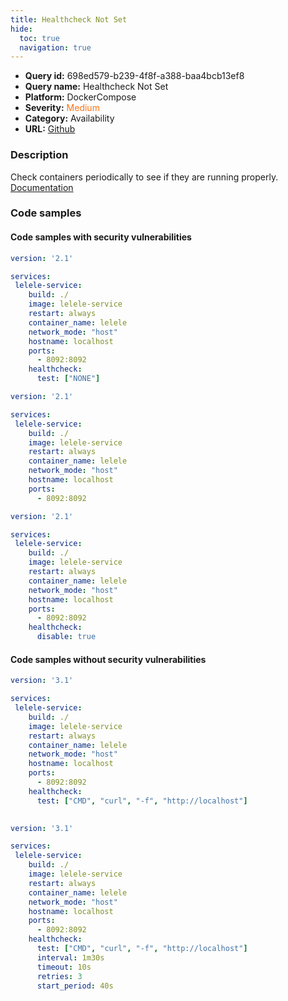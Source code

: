 ```yaml
---
title: Healthcheck Not Set
hide:
  toc: true
  navigation: true
---
```


<style>
  .highlight .hll {
    background-color: #ff171742;
  }
  .md-content {
    max-width: 1100px;
    margin: 0 auto;
  }
</style>

-   **Query id:** 698ed579-b239-4f8f-a388-baa4bcb13ef8
-   **Query name:** Healthcheck Not Set
-   **Platform:** DockerCompose
-   **Severity:** <span style="color:#ff7213">Medium</span>
-   **Category:** Availability
-   **URL:** [Github](https://github.com/Checkmarx/kics/tree/master/assets/queries/dockerCompose/healthcheck_not_set)

### Description
Check containers periodically to see if they are running properly.<br>
[Documentation](https://docs.docker.com/compose/compose-file/compose-file-v3/#healthcheck)

### Code samples
#### Code samples with security vulnerabilities
```yaml title="Positive test num. 1 - yaml file" hl_lines="14"
version: '2.1'

services:
 lelele-service:
    build: ./
    image: lelele-service
    restart: always
    container_name: lelele
    network_mode: "host"
    hostname: localhost
    ports:
      - 8092:8092
    healthcheck:
      test: ["NONE"]

```
```yaml title="Positive test num. 2 - yaml file" hl_lines="4"
version: '2.1'

services:
 lelele-service:
    build: ./
    image: lelele-service
    restart: always
    container_name: lelele
    network_mode: "host"
    hostname: localhost
    ports:
      - 8092:8092

```
```yaml title="Positive test num. 3 - yaml file" hl_lines="14"
version: '2.1'

services:
 lelele-service:
    build: ./
    image: lelele-service
    restart: always
    container_name: lelele
    network_mode: "host"
    hostname: localhost
    ports:
      - 8092:8092
    healthcheck:
      disable: true

```


#### Code samples without security vulnerabilities
```yaml title="Negative test num. 1 - yaml file"
version: '3.1'

services:
 lelele-service:
    build: ./
    image: lelele-service
    restart: always
    container_name: lelele
    network_mode: "host"
    hostname: localhost
    ports:
      - 8092:8092
    healthcheck:
      test: ["CMD", "curl", "-f", "http://localhost"]
      
```
```yaml title="Negative test num. 2 - yaml file"
version: '3.1'

services:
 lelele-service:
    build: ./
    image: lelele-service
    restart: always
    container_name: lelele
    network_mode: "host"
    hostname: localhost
    ports:
      - 8092:8092
    healthcheck:
      test: ["CMD", "curl", "-f", "http://localhost"]
      interval: 1m30s
      timeout: 10s
      retries: 3
      start_period: 40s

```
